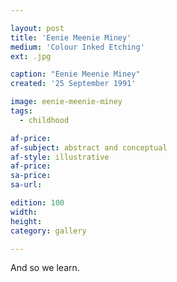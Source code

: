 ```yaml
---

layout: post
title: 'Eenie Meenie Miney'
medium: 'Colour Inked Etching'
ext: .jpg

caption: "Eenie Meenie Miney"
created: '25 September 1991'

image: eenie-meenie-miney
tags:
  - childhood

af-price:
af-subject: abstract and conceptual
af-style: illustrative
af-price:
sa-price:
sa-url:

edition: 100
width:
height:
category: gallery

---
```


And so we learn.
